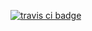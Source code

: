 [![travis ci badge](https://travis-ci.org/fiatjaf/goleveldown.svg?branch=master)](https://travis-ci.org/fiatjaf/goleveldown)
